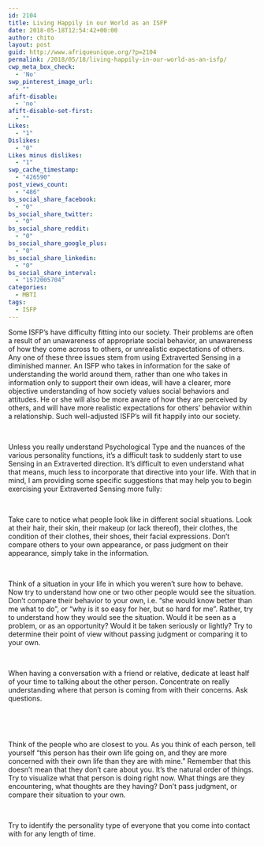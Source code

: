 ```yaml
---
id: 2104
title: Living Happily in our World as an ISFP
date: 2018-05-18T12:54:42+00:00
author: chito
layout: post
guid: http://www.afriqueunique.org/?p=2104
permalink: /2018/05/18/living-happily-in-our-world-as-an-isfp/
cwp_meta_box_check:
  - 'No'
swp_pinterest_image_url:
  - ""
afift-disable:
  - 'no'
afift-disable-set-first:
  - ""
Likes:
  - "1"
Dislikes:
  - "0"
Likes minus dislikes:
  - "1"
swp_cache_timestamp:
  - "426590"
post_views_count:
  - "486"
bs_social_share_facebook:
  - "0"
bs_social_share_twitter:
  - "0"
bs_social_share_reddit:
  - "0"
bs_social_share_google_plus:
  - "0"
bs_social_share_linkedin:
  - "0"
bs_social_share_interval:
  - "1572005704"
categories:
  - MBTI
tags:
  - ISFP
---
```

Some ISFP’s have difficulty fitting into our society. Their problems are often a result of an unawareness of appropriate social behavior, an unawareness of how they come across to others, or unrealistic expectations of others. Any one of these three issues stem from using Extraverted Sensing in a diminished manner. An ISFP who takes in information for the sake of understanding the world around them, rather than one who takes in information only to support their own ideas, will have a clearer, more objective understanding of how society values social behaviors and attitudes. He or she will also be more aware of how they are perceived by others, and will have more realistic expectations for others&#8217; behavior within a relationship. Such well-adjusted ISFP’s will fit happily into our society.

&nbsp;

Unless you really understand Psychological Type and the nuances of the various personality functions, it&#8217;s a difficult task to suddenly start to use Sensing in an Extraverted direction. It&#8217;s difficult to even understand what that means, much less to incorporate that directive into your life. With that in mind, I am providing some specific suggestions that may help you to begin exercising your Extraverted Sensing more fully:

&nbsp;

Take care to notice what people look like in different social situations. Look at their hair, their skin, their makeup (or lack thereof), their clothes, the condition of their clothes, their shoes, their facial expressions. Don&#8217;t compare others to your own appearance, or pass judgment on their appearance, simply take in the information.

&nbsp;

Think of a situation in your life in which you weren&#8217;t sure how to behave. Now try to understand how one or two other people would see the situation. Don&#8217;t compare their behavior to your own, i.e. &#8220;she would know better than me what to do&#8221;, or &#8220;why is it so easy for her, but so hard for me&#8221;. Rather, try to understand how they would see the situation. Would it be seen as a problem, or as an opportunity? Would it be taken seriously or lightly? Try to determine their point of view without passing judgment or comparing it to your own.

&nbsp;

When having a conversation with a friend or relative, dedicate at least half of your time to talking about the other person. Concentrate on really understanding where that person is coming from with their concerns. Ask questions.

&nbsp;

&nbsp;

Think of the people who are closest to you. As you think of each person, tell yourself &#8220;this person has their own life going on, and they are more concerned with their own life than they are with mine.&#8221; Remember that this doesn&#8217;t mean that they don&#8217;t care about you. It&#8217;s the natural order of things. Try to visualize what that person is doing right now. What things are they encountering, what thoughts are they having? Don&#8217;t pass judgment, or compare their situation to your own.

&nbsp;

Try to identify the personality type of everyone that you come into contact with for any length of time.

&nbsp;